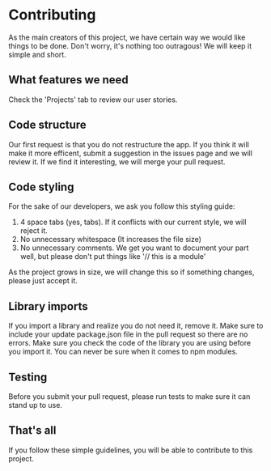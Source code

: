 # Contributing
As the main creators of this project, we have certain way we would like things to be done. Don't worry, it's nothing too outragous!
We will keep it simple and short.
## What features we need
Check the 'Projects' tab to review our user stories.
## Code structure
Our first request is that you do not restructure the app. If you think it will make it more efficent, submit a suggestion in the issues page
and we will review it. If we find it interesting, we will merge your pull request. 

## Code styling
For the sake of our developers, we ask you follow this styling guide:

1. 4 space tabs (yes, tabs). If it conflicts with our current style, we will reject it.
2. No unnecessary whitespace (It increases the file size)
3. No unnecessary comments. We get you want to document your part well, but please don't put things like '// this is a module'

As the project grows in size, we will change this so if something changes, please just accept it.

## Library imports
If you import a library and realize you do not need it, remove it. Make sure to include your update package.json file in the pull request
so there are no errors. Make sure you check the code of the library you are using before you import it. You can never be sure when
it comes to npm modules.

## Testing
Before you submit your pull request, please run tests to make sure it can stand up to use. 
## That's all
If you follow these simple guidelines, you will be able to contribute to this project. 

